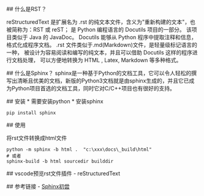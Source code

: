 
## 什么是RST？

reStructuredText 是扩展名为 .rst 的纯文本文件，含义为"重新构建的文本"，也被简称为：RST 或 reST； 是 Python 编程语言的 Docutils 项目的一部分。 该项目类似于 Java 的 JavaDoc。 Docutils 能够从 Python 程序中提取注释和信息，格式化成程序文档。 .rst 文件类似于.md(Markdown)文件，是轻量级标记语言的一种， 被设计为容易阅读和编写的纯文本，并且可以借助 Docutils 这样的程序进行文档处理， 可以方便地转换为 HTML , Latex, Markdown 等多种格式。




## 什么是Sphinx？
sphinx是一种基于Python的文档工具，它可以令人轻松的撰写出清晰且优美的文档，新版的Python3文档就是由sphinx生成的，并且它已成为Python项目首选的文档工具，同时它对C/C++项目也有很好的支持。


## 安装
* 需要安装python
* 安装sphinx
```
pip install sphinx
```




## 使用


将rst文件转换成html文件
```
python -m sphinx -b html .  "c:\xxx\docs\_build\html"
# 或者
sphinx-build -b html sourcedir builddir
```

## vscode预览rst文件插件
- reStructuredText


## 参考链接
- [Sphinx初尝](https://zh-sphinx-doc.readthedocs.io/en/latest/tutorial.html)